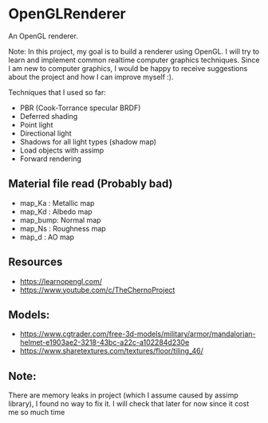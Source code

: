 # OpenGLRenderer
An OpenGL renderer.

Note:
In this project, my goal is to build a renderer using OpenGL. I will try to learn and implement common realtime computer graphics techniques.
Since I am new to computer graphics, I would be happy to receive suggestions about the project and how I can improve myself :).

Techniques that I used so far:
- PBR (Cook-Torrance specular BRDF)
- Deferred shading
- Point light
- Directional light
- Shadows for all light types (shadow map)
- Load objects with assimp
- Forward rendering

## Material file read (Probably bad)
- map_Ka	: Metallic map
- map_Kd	: Albedo map
- map_bump: Normal map
- map_Ns 	: Roughness map
- map_d 	: AO map

## Resources
- https://learnopengl.com/
- https://www.youtube.com/c/TheChernoProject
## Models:
- https://www.cgtrader.com/free-3d-models/military/armor/mandalorian-helmet-e1903ae2-3218-43bc-a22c-a102284d230e
- https://www.sharetextures.com/textures/floor/tiling_46/

## Note:
There are memory leaks in project (which I assume caused by assimp library), I found no way to fix it. I will check that later for now since it cost me so much time